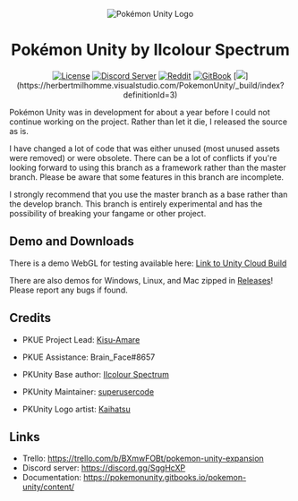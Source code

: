 <p align="center">
  <img alt="Pokémon Unity Logo" src="https://i.imgur.com/E3necpp.png" />
  <h1 align="center">Pokémon Unity by IIcolour Spectrum</h3>
  <p align="center">
    <a href="https://opensource.org/licenses/BSD-3-Clause"><img alt="License" src="https://img.shields.io/badge/license-New%20BSD-blue.svg"></a>
    <a href="https://discord.gg/SggHcXP"><img alt="Discord Server" src="https://img.shields.io/badge/join%20us%20on-discord-7289DA.svg"></a>
    <a href="https://www.reddit.com/r/PokemonUnity/"><img alt="Reddit" src="https://img.shields.io/badge/join%20us%20on-reddit-ff5700.svg"></a>
    <a href="https://pokemonunity.gitbooks.io/pokemon-unity/content/"><img alt="GitBook" src="https://img.shields.io/badge/view%20docs%20on-gitbook-blue.svg"></a>
  [<img src="https://herbertmilhomme.visualstudio.com/_apis/public/build/definitions/90a2f24a-6d43-47cd-9e21-be259c022c96/3/badge"/>](https://herbertmilhomme.visualstudio.com/PokemonUnity/_build/index?definitionId=3)
  </p>
</p>

Pokémon Unity was in development for about a year before I could not continue working on the project. Rather than let it
die, I released the source as is.

I have changed a lot of code that was either unused (most unused assets were removed) or were obsolete. There can be a lot of conflicts if you're looking forward to using this branch as a framework rather than the master branch. Please be aware that some features in this branch are incomplete.

I strongly recommend that you use the master branch as a base rather than the develop branch. This branch is entirely experimental and has the possibility of breaking your fangame or other project.

## Demo and Downloads

There is a demo WebGL for testing available here: [Link to Unity Cloud Build](https://developer.cloud.unity3d.com/share/Wy-y2uSUhG/)

There are also demos for Windows, Linux, and Mac zipped in [Releases](https://github.com/superusercode/PokemonUnity/releases)! Please report any bugs if found.

## Credits

* PKUE Project Lead: [Kisu-Amare](https://www.furaffinity.net/user/teampopplio/)
* PKUE Assistance: Brain_Face#8657


* PKUnity Base author: [IIcolour Spectrum](https://www.reddit.com/user/IIcolour_Spectrum)
* PKUnity Maintainer: [superusercode](https://www.reddit.com/user/Lucas_One/)
* PKUnity Logo artist: [Kaihatsu](https://twitter.com/KaihatsuYT)

## Links

* Trello: https://trello.com/b/BXmwFOBt/pokemon-unity-expansion
* Discord server: https://discord.gg/SggHcXP
* Documentation: https://pokemonunity.gitbooks.io/pokemon-unity/content/
